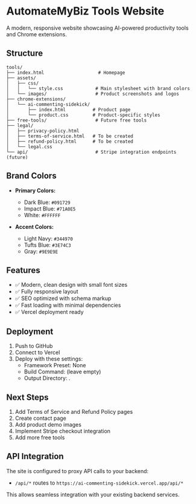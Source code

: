 # AutomateMyBiz Tools Website

A modern, responsive website showcasing AI-powered productivity tools and Chrome extensions.

## Structure

```
tools/
├── index.html                    # Homepage
├── assets/
│   ├── css/
│   │   └── style.css            # Main stylesheet with brand colors
│   └── images/                  # Product screenshots and logos
├── chrome-extensions/
│   └── ai-commenting-sidekick/
│       ├── index.html          # Product page
│       └── product.css         # Product-specific styles
├── free-tools/                  # Future free tools
├── legal/
│   ├── privacy-policy.html
│   ├── terms-of-service.html   # To be created
│   ├── refund-policy.html      # To be created
│   └── legal.css
└── api/                         # Stripe integration endpoints (future)
```

## Brand Colors

- **Primary Colors:**
  - Dark Blue: `#091729`
  - Impact Blue: `#71A0E5`
  - White: `#FFFFFF`

- **Accent Colors:**
  - Light Navy: `#344970`
  - Tufts Blue: `#3E74C3`
  - Gray: `#9E9E9E`

## Features

- ✅ Modern, clean design with small font sizes
- ✅ Fully responsive layout
- ✅ SEO optimized with schema markup
- ✅ Fast loading with minimal dependencies
- ✅ Vercel deployment ready

## Deployment

1. Push to GitHub
2. Connect to Vercel
3. Deploy with these settings:
   - Framework Preset: None
   - Build Command: (leave empty)
   - Output Directory: .

## Next Steps

1. Add Terms of Service and Refund Policy pages
2. Create contact page
3. Add product demo images
4. Implement Stripe checkout integration
5. Add more free tools

## API Integration

The site is configured to proxy API calls to your backend:
- `/api/*` routes to `https://ai-commenting-sidekick.vercel.app/api/*`

This allows seamless integration with your existing backend services.